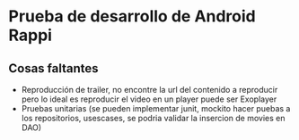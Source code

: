 # Prueba de desarrollo de Android Rappi

## Cosas faltantes
* Reproducción de trailer, no encontre la url del contenido a reproducir pero lo ideal es reproducir el video en un player puede ser Exoplayer
* Pruebas unitarias (se pueden implementar junit, mockito hacer puebas a los repositorios, usescases, se podria validar la insercion de movies en DAO)

